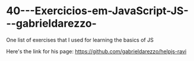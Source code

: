 # 40---Exercicios-em-JavaScript-JS---gabrieldarezzo-
One list of exercises that I used for learning the basics of JS

Here's the link for his page: https://github.com/gabrieldarezzo/helpjs-ravi
